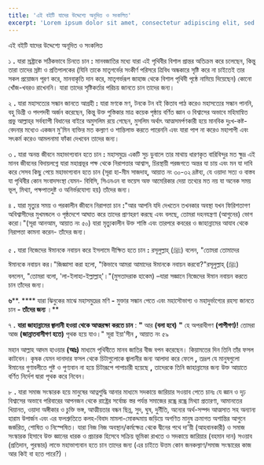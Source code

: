 ```yaml
---
title: 'এই বইটি যাদের উদ্দেশ্যে অনূদিত ও সংকলিত'
excerpt: 'Lorem ipsum dolor sit amet, consectetur adipiscing elit, sed do eiusmod tempor incididunt ut labore et dolore magna aliqua. Praesent elementum facilisis leo vel fringilla est ullamcorper eget. At imperdiet dui accumsan sit amet nulla facilities morbi tempus.'
---
```


এই বইটি যাদের উদ্দেশ্যে অনূদিত ও সংকলিত

১ **.** যারা স্রষ্ট্রাকে সঠিকভাবে চিনতে চান **:** মানবজাতির মধ্যে যারা এই পৃথিবীর বিশাল প্রান্তর অতিক্রম করে চলেছেন, কিন্তু তারা তাদের স্রষ্টা ও প্রতিপালকের (যিনি তাকে মাতৃগর্ভের সংকীর্ণ পরিসরে ত্রিবিধ অন্ধকারে সৃষ্টি করে না চাইতেই তার সকল প্রয়োজন পূরণ করে, মানবাকৃতি দান করে, মাতৃগর্ভরূপ জাহাজ থেকে বিশাল পৃথিবী পৃষ্ঠে নামিয়ে দিয়েছেন) কোনো খোঁজ-খবরও রাখেননি। যারা তাদের সৃষ্টিকর্তার পরিচয় জানতে চান তাদের জন্য।

২ **.** যারা মহাসত্যের সন্ধান জানতে আগ্রহী **:** যারা মণকে মণ, টনকে টন বই কিতাব পাঠ করেও মহাসত্যের সন্ধান পাননি, বহু ডিগ্রী ও পদপদবী অর্জন করেছেন, কিন্তু উক্ত পুস্তিকার মাত্র কয়েক পৃষ্ঠায় বর্ণিত জ্ঞান ও বিশ্বাসের অভাবে মহিমান্বিত প্রভু আল্লাহ্‌র সর্বব্যাপী বিধানের বাইরে অমুসলিম রয়ে গেছেন, মুসলিম অর্থাৎ আত্মসমর্পণকারী হয়ে মানবিক দুঃখ-কষ্ট-বেদনার মধ্যেও একজন মু&#39;মিন ব্যক্তির মত কল্যাণ ও শান্তিলাভ করতে পারেননি এবং যারা পাপ না করেও মহাপাপী এবং সৎকর্ম করেও আমলনামা ফাঁকা দেখবেন তাদের জন্য।

৩ **.** যারা অনন্ত জীবনে মহাভাগ্যবান হতে চান **:** মহাসমুদ্রে একটি সুচ ডুবালে তার মাথায় ধারণকৃত বারিবিন্দুর মত ক্ষুদ্র এই মানব জীবনের বিদায়লগ্নে যারা মহাপ্রভূর পক্ষ থেকে নিরাপত্তার আশ্বাস, চিরস্থায়ী পরজগতে অন্তর যা চায় এবং মন যা দাবি করে সেসব কিছু পেয়ে মহাভাগ্যবান হতে চান (সূরা হা-মীম সাজদাহ্, আয়াত নং ৩০-৩২ দ্রষ্টব্য, যে ওয়াদা সত্য ও বাস্তব যা পৃথিবীর কোন সংবাদসংস্থা যেমন- বিবিসি, সিএনএন বা ভয়েস অফ আমেরিকার দেয়া তথ্যের মত নয় যা অনেক সময় ভূল, মিথ্যা, পক্ষপাতদুষ্ট ও অনির্ভরযোগ্য হয়) তাঁদের জন্য।

৪ **.** যারা মৃত্যুর সময় ও পরকালীন জীবনে নিরাপত্তা চান **:**&quot;আর আপনি যদি দেখতেন তখনকার অবস্থা যখন ফিরিশতাগণ অবিশ্বাসীদের মুখমন্ডলে ও পৃষ্ঠদেশে আঘাত করে তাদের প্রাণহরণ করছে এবং বলছে, তোমরা দহনযন্ত্রণা (আগুনের) ভোগ করো।&quot;(সূরা আনআম, আয়াত নং ৫০) যারা মৃত্যুকালীন উক্ত শাস্তি এবং তারপরে কবরের ও জাহান্নামের আযাব থেকে নিরাপত্তা কামনা করেন- তাঁদের জন্য।

৫ **.** যারা নিজেদের ঈমানকে নবায়ন করে ইসলামে দীক্ষিত হতে চান **:** রসূলুল্লাহ্‌ (ﷺ) বলেন, &quot;তোমরা তোমাদের ঈমানকে নবায়ন কর।&quot;জিজ্ঞাসা করা হলো, &quot;কিভাবে আমরা আমাদের ঈমানকে নবায়ন করবো?&quot;রসূলুল্লাহ্‌ (ﷺ) বললেন, &quot;তোমরা বলো, &#39;লা-ইলাহা-ইল্লাল্লাহ্&#39;।&quot;(মুসতাদরাক হাকেম) –যারা সজ্ঞানে নিজেদের ঈমান নবায়ন করতে চান তাঁদের জন্য।

**৬****. **** যারা ঝিনুকের মাঝে মহাসমুদ্রের মণি ****-**** মুক্তার সন্ধান পেতে এবং মহাসৌভাগ্য ও মহাদুর্ভাগ্যের রহস্য জানতে চান ****-**  **তাঁদের জন্য**** ।**

৭ **.**  **যারা জাহান্নামের জ্বালানী হওয়া থেকে আত্মরক্ষা করতে চান** : **&quot;** আর **(**বলা হবে**)**  **&quot;** হে অপরাধীগণ **(**পাপীগণ**)!** তোমরা আজ **(**জান্নাতবাসীগণ হতে**)** পৃথক হয়ে যাও।&quot; সূরা ইয়া&#39;সীন **,** আয়াত নং ৫৯

মহান আল্লাহ আদম হাওয়ার **(**আঃ**)** মাধ্যমে পৃথিবীতে মানব জাতির বীজ বপন করেছেন। কিয়ামতের দিন তিনি তাঁর ফসল কাটবেন। কৃষক যেমন দানাদার ফসল থেকে চিটাগুলোকে জ্বালানীর জন্য আলাদা করে ফেলে **,** তদ্রূপ যে মানুষগুলো ঈমানের গুণাবলীতে পুষ্ট ও পুণ্যবান না হয়ে চিটারূপে পাপাচারী হয়েছে **,** তাদেরকে তিনি জাহান্নামের জন্য উক্ত আয়াতে বর্ণিত নির্দেশ দ্বারা পৃথক করে নিবেন।

৮ **.** যারা সমাজ সংস্কারক হয়ে মানুষের আত্নশুদ্ধি আনার মাধ্যমে সদকায়ে জারিয়ার সওয়াব পেতে চানঃ যে জ্ঞান ও দৃঢ় বিশ্বাসের অভাবে পরিবারের আপনজন থেকে রাষ্ট্রের সর্বোচ্চ স্তর পর্যন্ত সমাজের রন্ধ্রে রন্ধ্রে মিথ্যা প্রতারণা, আমানতের খিয়ানত, ওয়াদা অঙ্গীকার ও চুক্তি ভঙ্গ, আত্মীয়তার বন্ধন ছিন্ন, সুদ, ঘুষ, দুর্নীতি, অন্যের অর্থ-সম্পদ আত্মসাত সহ অন্যান্য হারাম উপার্জন এবং এর ফলশ্রুতিতে কলহ-বিবাদ মামলা-মোকদ্দমায় জড়িয়ে অগণিত মানুষ ক্রমাগত অশান্তির আগুনে জর্জরিত, শোষিত ও নিস্পেষিত। যারা নিজ নিজ অবস্থান/কর্মক্ষেত্র থেকে দ্বীনের পথে দা&#39;য়ী (আহবানকারী) ও সমাজ সংস্কারক হিসাবে উক্ত জ্ঞানের ধারক ও প্রচারক হিসেবে সক্রিয় ভূমিকা রাখতে ও সদকায়ে জারিয়ার (বহমান দান) সওয়াব (প্রতিদান, পুরস্কার) লাভে মহাভাগ্যবান হতে চান তাদের জন্য (এর চাইতে উত্তম কোন জনকল্যাণ/সমাজ সংস্কারের কাজ আর কিই বা হতে পারে?) ।
